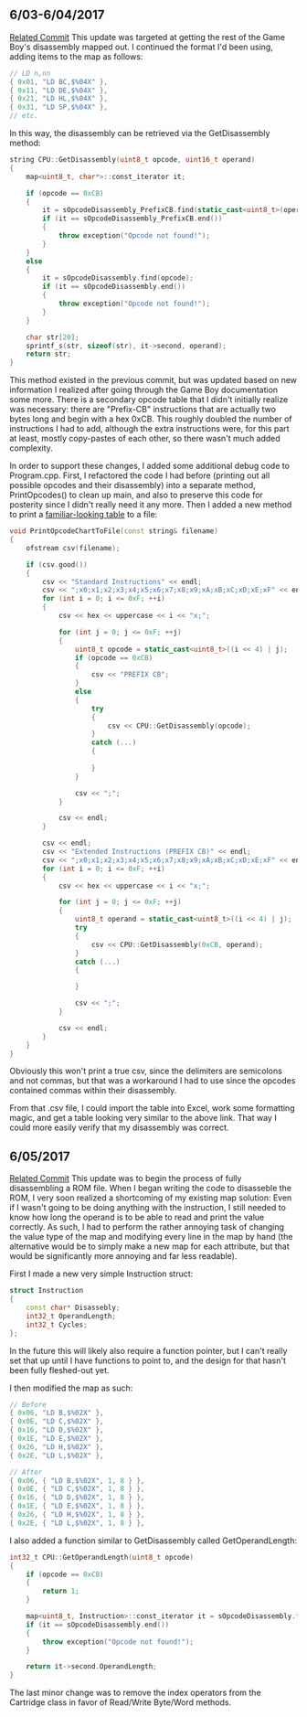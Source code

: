 ## 6/03-6/04/2017
[Related Commit](https://github.com/evanbbass/GameBoi/commit/6b0429b410fc939c95096aa4909de31ff38f2c3d)
This update was targeted at getting the rest of the Game Boy's disassembly mapped out. I continued the format I'd been using, adding items to the map as follows:
```c++
// LD n,nn
{ 0x01, "LD BC,$%04X" },
{ 0x11, "LD DE,$%04X" },
{ 0x21, "LD HL,$%04X" },
{ 0x31, "LD SP,$%04X" },
// etc.
```
In this way, the disassembly can be retrieved via the GetDisassembly method:
```c++
string CPU::GetDisassembly(uint8_t opcode, uint16_t operand)
{
	map<uint8_t, char*>::const_iterator it;

	if (opcode == 0xCB)
	{
		it = sOpcodeDisassembly_PrefixCB.find(static_cast<uint8_t>(operand));
		if (it == sOpcodeDisassembly_PrefixCB.end())
		{
			throw exception("Opcode not found!");
		}
	}
	else
	{
		it = sOpcodeDisassembly.find(opcode);
		if (it == sOpcodeDisassembly.end())
		{
			throw exception("Opcode not found!");
		}
	}

	char str[20];
	sprintf_s(str, sizeof(str), it->second, operand);
	return str;
}
```
This method existed in the previous commit, but was updated based on new information I realized after going through the Game Boy documentation some more. There is a secondary opcode table that I didn't initially realize was necessary: there are "Prefix-CB" instructions that are actually two bytes long and begin with a hex 0xCB. This roughly doubled the number of instructions I had to add, although the extra instructions were, for this part at least, mostly copy-pastes of each other, so there wasn't much added complexity.

In order to support these changes, I added some additional debug code to Program.cpp. First, I refactored the code I had before (printing out all possible opcodes and their disassembly) into a separate method, PrintOpcodes() to clean up main, and also to preserve this code for posterity since I didn't really need it any more. Then I added a new method to print a [familiar-looking table](http://pastraiser.com/cpu/gameboy/gameboy_opcodes.html) to a file:
```c++
void PrintOpcodeChartToFile(const string& filename)
{
	ofstream csv(filename);

	if (csv.good())
	{
		csv << "Standard Instructions" << endl;
		csv << ";x0;x1;x2;x3;x4;x5;x6;x7;x8;x9;xA;xB;xC;xD;xE;xF" << endl;
		for (int i = 0; i <= 0xF; ++i)
		{
			csv << hex << uppercase << i << "x;";

			for (int j = 0; j <= 0xF; ++j)
			{
				uint8_t opcode = static_cast<uint8_t>((i << 4) | j);
				if (opcode == 0xCB)
				{
					csv << "PREFIX CB";
				}
				else
				{
					try
					{
						csv << CPU::GetDisassembly(opcode);
					}
					catch (...)
					{
						
					}
				}

				csv << ";";
			}

			csv << endl;
		}

		csv << endl;
		csv << "Extended Instructions (PREFIX CB)" << endl;
		csv << ";x0;x1;x2;x3;x4;x5;x6;x7;x8;x9;xA;xB;xC;xD;xE;xF" << endl;
		for (int i = 0; i <= 0xF; ++i)
		{
			csv << hex << uppercase << i << "x;";

			for (int j = 0; j <= 0xF; ++j)
			{
				uint8_t operand = static_cast<uint8_t>((i << 4) | j);
				try
				{
					csv << CPU::GetDisassembly(0xCB, operand);
				}
				catch (...)
				{

				}

				csv << ";";
			}

			csv << endl;
		}
	}
}
```
Obviously this won't print a true csv, since the delimiters are semicolons and not commas, but that was a workaround I had to use since the opcodes contained commas within their disassembly.

From that .csv file, I could import the table into Excel, work some formatting magic, and get a table looking very similar to the above link. That way I could more easily verify that my disassembly was correct.

## 6/05/2017
[Related Commit](https://github.com/evanbbass/GameBoi/commit/1613aef9fa821f615d31d61339d78a2a8ba53a62)
This update was to begin the process of fully disassembling a ROM file. When I began writing the code to disasseble the ROM, I very soon realized a shortcoming of my existing map solution: Even if I wasn't going to be doing anything with the instruction, I still needed to know how long the operand is to be able to read and print the value correctly. As such, I had to perform the rather annoying task of changing the value type of the map and modifying every line in the map by hand (the alternative would be to simply make a new map for each attribute, but that would be significantly more annoying and far less readable).

First I made a new very simple Instruction struct:
```c++
struct Instruction
{
	const char* Disassebly;
	int32_t OperandLength;
	int32_t Cycles;
};
```
In the future this will likely also require a function pointer, but I can't really set that up until I have functions to point to, and the design for that hasn't been fully fleshed-out yet.

I then modified the map as such:
```c++
// Before
{ 0x06, "LD B,$%02X" },
{ 0x0E, "LD C,$%02X" },
{ 0x16, "LD D,$%02X" },
{ 0x1E, "LD E,$%02X" },
{ 0x26, "LD H,$%02X" },
{ 0x2E, "LD L,$%02X" },

// After
{ 0x06, { "LD B,$%02X", 1, 8 } },
{ 0x0E, { "LD C,$%02X", 1, 8 } },
{ 0x16, { "LD D,$%02X", 1, 8 } },
{ 0x1E, { "LD E,$%02X", 1, 8 } },
{ 0x26, { "LD H,$%02X", 1, 8 } },
{ 0x2E, { "LD L,$%02X", 1, 8 } },
```
I also added a function similar to GetDisassembly called GetOperandLength:
```c++
int32_t CPU::GetOperandLength(uint8_t opcode)
{
	if (opcode == 0xCB)
	{
		return 1;
	}

	map<uint8_t, Instruction>::const_iterator it = sOpcodeDisassembly.find(opcode);
	if (it == sOpcodeDisassembly.end())
	{
		throw exception("Opcode not found!");
	}

	return it->second.OperandLength;
}
```

The last minor change was to remove the index operators from the Cartridge class in favor of Read/Write Byte/Word methods.